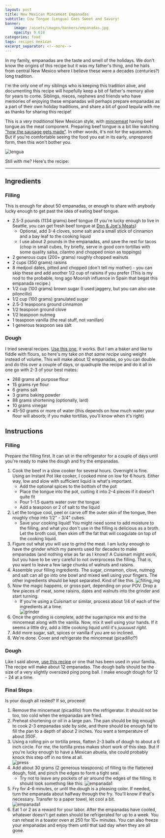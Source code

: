 ```yaml
---
layout: post
title: New Mexican Mincemeat Empanadas
subtitle: Cow Tongue (Lengua) Goes Sweet and Savory!
banner:
    image: /assets/images/banners/empanadas.jpg
    opacity: 0.618
categories: food
tags: recipes mexican
excerpt_separator: <!--more-->
---
```

In my family, empanadas are the taste and smell of the holidays.  We don't know the origins of this recipe but it was my father's thing, and he hails from central New Mexico where I believe these were a decades (centuries?) long tradition.  

I'm the only one of my siblings who is keeping this tradition alive, and documenting this recipe will hopefully keep a bit of father's memory alive for years to come. Siblings, nieces, nephews and friends who have memories of enjoying these empanadas will perhaps prepare empanadas as a part of their own holiday traditions, and share a bit of good tequila with me as thanks for sharing this recipe!    

This is a *very traditional* New Mexican style, with [mincemeat](https://en.wikipedia.org/wiki/Mincemeat) having beef tongue as the meat component.  Preparing beef tongue is a bit like watching ["how the sausage gets made"](https://idioms.thefreedictionary.com/how+the+sausage+gets+made).  In other words, it's not for the squeamish.  But if you're comfortable seeing the food you eat in its early, unprepared form, then this won't bother you.  

![lengua](/assets/images/lengua.jpg)

Still with me?  Here's the recipe:

---

## Ingredients
### Filling
This is enough for about 50 empanadas, or enough to share with anybody lucky enough to get past the idea of eating beef tongue.
* 2.5-3 pounds (1134 grams) beef tongue (If you're lucky enough to live in Seattle, you can get fresh beef tongue at [Don & Joe's Meats](https://www.pikeplacemarket.org/vendor/don-joes-meats/))
    * Optional, add 3-4 cloves, some salt and a small stick of cinnamon and a bay leaf to the cooking liquid
    * I use about 2 pounds in the empanadas, and save the rest for tacos (chop in small cubes, fry briefly, serve in good corn tortillas with some quality salsa, cilantro and chopped onion as toppings)
* 2 generous cups (200+ grams) roughly chopped walnuts 
* 2 cups (350 grams) raisins
* 8 medjool dates, pitted and chopped (don't tell my mother) - you can skip these and add another 1/2 cup of raisins if you prefer (This is my nod to the probable, long ago Moorish influence in Spain that begat this empanada recipe.)
* 1/2 cup (100 grams) brown sugar (I used jaggery, but you can also use piloncillo)
* 1/2 cup (100 grams) granulated sugar
* 2.5-3 teaspoons ground cinnamon
* 1/2 teaspoon ground clove
* 1/2 teaspoon nutmeg
* 1 teaspoon vanilla (the real stuff, not vanillan)
* 1 generous teaspoon sea salt

### Dough
I tried several recipes.  [Use this one](https://honest-food.net/fried-empanadas/), it works.  But I am a baker and like to fiddle with flours, so here's my take *on that same recipe* using weight instead of volume.  This will make about 12 empanadas, so you can double and do this over a couple of days, or quadruple the recipe and do it all in one go with 2-3 of your best mates:  

* 288 grams all purpose flour
* 15 grams rye flour
* 6 grams salt
* 3 grams baking powder
* 88 grams shortening (optionally, lard)
* 10 grams vinegar
* 45-50 grams or more of water (this depends on how much water your flour will absorb; if you make tortillas, you'll know when it's right)

## Instructions
### Filling
Prepare the filling first.  It can sit in the refrigerator for a couple of days until you're ready to make the dough and fry the empanadas.

1. Cook the beef in a slow cooker for several hours.  Overnight is fine.  Using an Instant Pot like cooker, I cooked mine on low for 6 hours.  Either way, low and slow with sufficient liquid is what's important.
    * Add the optional spices to the bottom of the pot
    * Place the tongue into the pot, cutting it into 2-4 pieces if it doesn't quite fit
    * Pour 1-1.5 quarts water over the tongue
    * Add a teaspoon or 2 of salt to the liquid
2. Let the tongue cool, peel or carve off the outer skin of the tongue, then roughly chop into 1/2" - 3/4" cubes.  
    * Save your cooking liquid!  You might need some to add moisture to the filling, and what you don't use in the filling is delicious as a broth.  Let the broth cool, then skim off the fat that will coagulate on top of the cooking liquid.
3. Figure out what you will use to grind the meat.  I am lucky enough to have the grinder which my parents used for decades to make empanadas (and nothing else as far as I know)!  A Cuisinart might work, but you have to be very careful to not overprocess the filling.  That is, you want to leave a few large chunks of walnuts and raisins.  
4. Assemble your filling ingredients.  The sugar, cinnamon, clove, nutmeg and salt can all go into one bowl and mixed well using your fingers.  The other ingredients should be kept separated.  Kind of like this.
![filling_ing](/assets/images/filling_ing.jpg)
5. Now the magic happens, or gross part, depending on your POV.  Drop a few pieces of meat, some raisins, dates and walnuts into the grinder and start turning. 
    * If you're using a Cuisinart or similar, process about 1/4 of each of the ingredients at a time.   
![grinder](/assets/images/grinder.jpg)
6. Once the grinding is complete, add the sugar/spice mix and to the mincemeat along with the vanilla.  Now, mix it well using your hands.  If it seems a little dry, add a little cooking liquid until it's *juuuuust right*. 
7. Add more sugar, salt, spices or vanilla if you are so inclined.
8. We're done.  Cover and refrigerate the mincemeat (picadillo!?)  

### Dough
Like I said above, [use this recipe](https://honest-food.net/fried-empanadas/) or one that has been used in your familia.  The recipe will make about 12 empanadas. The dough balls should be the size of a very slightly oversized ping pong ball.  I make enough dough for 12 - 24 at a time.  

### Final Steps
Is your dough all rested?  If so, proceed!
1. Remove the mincemeat (picadillo) from the refrigerator.  It should not be too, too cold when the empanadas are fried.  
2. Preheat shortening or oil in a large pan.  The pan should be big enough to cook 2-3 empanadas side by side, and there should be enough fat to fill the pan to a depth of about 2 inches.  You want a temperature of about 350F. 
3. Using a rolling pin or tortilla press, flatten 2-3 balls of dough to about a 6 inch circle.  For me, the tortilla press makes short work of this step.  But if you're lucky enough to have a Mexican abuela, she could probably knock this step off in no time at all.  
![press](/assets/images/press.jpg)
4. Add about 30 grams (2 generous teaspoons) of filling to the flattened dough, fold, and pinch the edges to form a tight seal.    
    * Try not to leave any pockets of air around the edges of the filling.  It should look something like this:
![empanada1](/assets/images/empanada1.jpg)
5. Fry for 4-6 minutes, or until the dough is a pleasing color.  If needed, turn the empanada about halfway through the fry.  You'll know if that's necessary.  Transfer to a paper towel, let cool a bit.  
![empanada1](/assets/images/empanada2.jpg)
6. Eat 1 or 2 as a reward for your labor.  After the empanadas have cooled, whatever doesn't get eaten should be refrigerated for up to a week.  You can reheat in a toaster oven at 250 for 10+ minutes.  You can also freeze your empanadas and enjoy them until that sad day when they are all gone.




